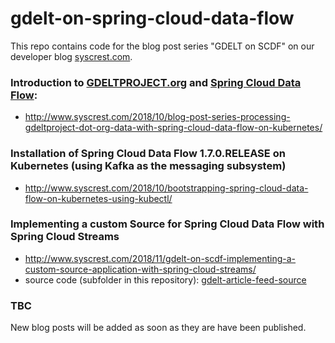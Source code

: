 # gdelt-on-spring-cloud-data-flow

This repo contains code for the blog post series "GDELT on SCDF" on our developer blog [syscrest.com](http://www.syscrest.com).

### Introduction to [GDELTPROJECT.org](https://gdeltproject.org) and [Spring Cloud Data Flow](https://cloud.spring.io/spring-cloud-dataflow):
  * http://www.syscrest.com/2018/10/blog-post-series-processing-gdeltproject-dot-org-data-with-spring-cloud-data-flow-on-kubernetes/

### Installation of Spring Cloud Data Flow 1.7.0.RELEASE on Kubernetes (using Kafka as the messaging subsystem)
  * http://www.syscrest.com/2018/10/bootstrapping-spring-cloud-data-flow-on-kubernetes-using-kubectl/


### Implementing a custom Source for Spring Cloud Data Flow with Spring Cloud Streams
* http://www.syscrest.com/2018/11/gdelt-on-scdf-implementing-a-custom-source-application-with-spring-cloud-streams/
* source code (subfolder in this repository): [gdelt-article-feed-source](gdelt-article-feed-source)


### TBC

New blog posts will be added as soon as they are have been published.